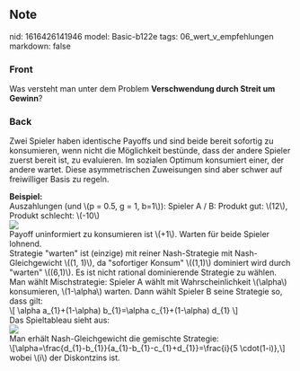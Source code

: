 ## Note
nid: 1616426141946
model: Basic-b122e
tags: 06_wert_v_empfehlungen
markdown: false

### Front
Was versteht man unter dem Problem <b>Verschwendung durch Streit um
Gewinn</b>?

### Back
Zwei Spieler haben identische Payoffs und sind beide bereit
sofortig zu konsumieren, wenn nicht die Möglichkeit bestünde, dass
der andere Spieler zuerst bereit ist, zu evaluieren. Im sozialen
Optimum konsumiert einer, der andere wartet. Diese asymmetrischen
Zuweisungen sind aber schwer auf freiwilliger Basis zu regeln.
<div>
  <b>Beispiel:</b>
</div>
<div>
  Auszahlungen (und \(p = 0.5, g = 1, b=1\)): Spieler A / B:
  Produkt gut: \(12\), Produkt schlecht: \(-10\)
</div>
<div><img src=
paste-e992bbaa44a27b8d67ad3035faf94e5cb2cf6458.jpg></div>
<div>
  Payoff uninformiert zu konsumieren ist \(+1\). Warten für beide
  Spieler lohnend.
</div>
<div>
  Strategie "warten" ist (einzige) mit reiner Nash-Strategie mit
  Nash-Gleichgewicht \((1, 1)\), da "sofortiger Konsum" \((1,1)\)
  dominiert wird durch "warten" \((6,1)\). Es ist nicht rational
  dominierende Strategie zu wählen.
</div>
<div>
  Man wählt Mischstrategie: Spieler A wählt mit Wahrscheinlichkeit
  \(\alpha\) konsumieren, \(1-\alpha\) warten. Dann wählt Spieler B
  seine Strategie so, dass gilt:
</div>
<div>
  \[ \alpha a_{1}+(1-\alpha) b_{1}=\alpha c_{1}+(1-\alpha) d_{1} \]
</div>
<div>
  Das Spieltableau sieht aus:
</div>
<div><img src=
paste-38fe75cf59040be1bd82217160ec4f28701f157f.jpg></div>
<div>
  Man erhält Nash-Gleichgewicht die gemischte Strategie:
</div>
<div>
  \[\alpha=\frac{d_{1}-b_{1}}{a_{1}-b_{1}-c_{1}+d_{1}}=\frac{i}{5
  \cdot(1-i)},\]
</div>
<div>
  wobei \(i\) der Diskontzins ist.
</div>
